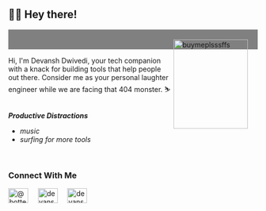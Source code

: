 ## 🙋‍♂️ Hey there!

<div style="background-color: gray; padding: 20px;">
<img align="right" src="https://media.giphy.com/media/zQJhRYIXHkXLk34srG/giphy.gif" alt="buymeplsssffs" width="150" height="180"/> 
</div>

Hi, I'm Devansh Dwivedi, your tech companion with a knack for building tools that help people out there. Consider me as your personal laughter engineer while we are facing that 404 monster. ⛷️
<br>
<br>

<p><strong><em>Productive Distractions</em></strong></p>

- *music*
- *surfing for more tools*

<br>

  
### Connect With Me
<p align="left">
<a href="https://twitter.com/@botter_code" target="blank"><img align="center" src="https://raw.githubusercontent.com/rahuldkjain/github-profile-readme-generator/master/src/images/icons/Social/twitter.svg" alt="@botter_code" height="30" width="40" /></a> &nbsp;&nbsp;&nbsp;
<a href="https://linkedin.com/https://www.linkedin.com/in/devansh-dwivedi-0072931b8/" target="blank"><img align="center" src="https://raw.githubusercontent.com/rahuldkjain/github-profile-readme-generator/master/src/images/icons/Social/linked-in-alt.svg" alt="devansh-dwivedi-0072931b8" height="30" width="40" /></a> &nbsp;&nbsp;&nbsp;
<a href="https://dev.to/botter" target="blank"><img align="center" src="https://raw.githubusercontent.com/rahuldkjain/github-profile-readme-generator/master/src/images/icons/Social/devto.svg" alt="devansh-dwivedi-0072931b8" height="30" width="40" /></a> &nbsp;&nbsp;&nbsp;
</p>

